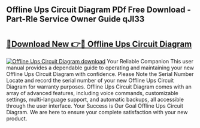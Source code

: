 ## Offline Ups Circuit Diagram PDf Free Download - Part-RIe Service Owner Guide qJI33

# <h2><a href="http://dfoqflt.blite.top/?on=Offline+Ups+Circuit+Diagram">🔗Download New 👉🔴 Offline Ups Circuit Diagram</a></h2>

[![Offline Ups Circuit Diagram download](https://i.imgur.com/lujVjoI.png)](http://dfoqflt.blite.top/?on=Offline+Ups+Circuit+Diagram)
Your Reliable Companion This user manual provides a dependable guide to operating and maintaining your new Offline Ups Circuit Diagram with confidence. Please Note the Serial Number Locate and record the serial number of your new Offline Ups Circuit Diagram for warranty purposes. Offline Ups Circuit Diagram comes with an array of advanced features, including voice commands, customizable settings, multi-language support, and automatic backups, all accessible through the user interface. Your Success is Our Goal Offline Ups Circuit Diagram. We are here to ensure your complete satisfaction with your new product.
